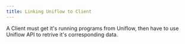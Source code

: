 ```yaml
---
title: Linking Uniflow to Client
---
```


A Client must get it's running programs from Uniflow, then have to use Uniflow API to retrive it's corresponding data.
